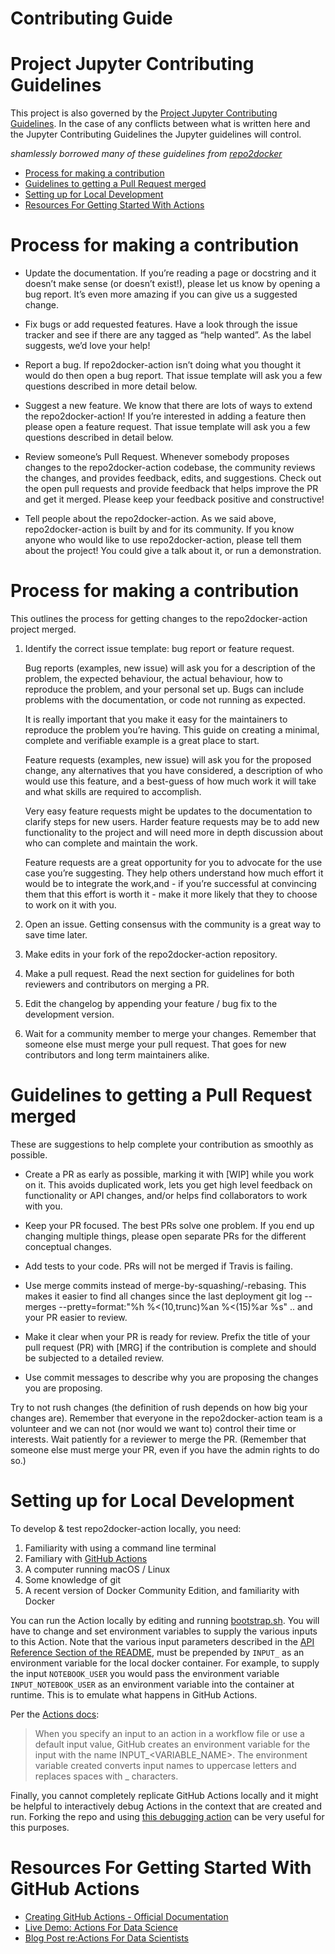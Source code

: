 # Contributing Guide

# Project Jupyter Contributing Guidelines

This project is also governed by the [Project Jupyter Contributing Guidelines](https://jupyter.readthedocs.io/en/latest/contributing/content-contributor.html).  In the case of any conflicts between what is written here and the Jupyter Contributing Guidelines the Jupyter guidelines will control.

_shamlessly borrowed many of these guidelines from [repo2docker](https://repo2docker.readthedocs.io/en/latest/contributing/contributing.html#types-of-contribution)_

<!-- TOC depthFrom:1 depthTo:6 withLinks:1 updateOnSave:1 orderedList:0 -->

- [Process for making a contribution](#process-for-making-a-contribution)
- [Guidelines to getting a Pull Request merged](#guidelines-to-getting-a-pull-request-merged)
- [Setting up for Local Development](#setting-up-for-local-development)
- [Resources For Getting Started With Actions](#resources-for-getting-started-with-actions)

<!-- /TOC -->

# Process for making a contribution

- Update the documentation. If you’re reading a page or docstring and it doesn’t make sense (or doesn’t exist!), please let us know by opening a bug report. It’s even more amazing if you can give us a suggested change.

- Fix bugs or add requested features. Have a look through the issue tracker and see if there are any tagged as “help wanted”. As the label suggests, we’d love your help!

- Report a bug. If repo2docker-action isn’t doing what you thought it would do then open a bug report. That issue template will ask you a few questions described in more detail below.

- Suggest a new feature. We know that there are lots of ways to extend the repo2docker-action! If you’re interested in adding a feature then please open a feature request. That issue template will ask you a few questions described in detail below.

- Review someone’s Pull Request. Whenever somebody proposes changes to the repo2docker-action codebase, the community reviews the changes, and provides feedback, edits, and suggestions. Check out the open pull requests and provide feedback that helps improve the PR and get it merged. Please keep your feedback positive and constructive!

- Tell people about the repo2docker-action. As we said above, repo2docker-action is built by and for its community. If you know anyone who would like to use repo2docker-action, please tell them about the project! You could give a talk about it, or run a demonstration.

# Process for making a contribution

This outlines the process for getting changes to the repo2docker-action project merged.

1. Identify the correct issue template: bug report or feature request.

    Bug reports (examples, new issue) will ask you for a description of the problem, the expected behaviour, the actual behaviour, how to reproduce the problem, and your personal set up. Bugs can include problems with the documentation, or code not running as expected.

    It is really important that you make it easy for the maintainers to reproduce the problem you’re having. This guide on creating a minimal, complete and verifiable example is a great place to start.

    Feature requests (examples, new issue) will ask you for the proposed change, any alternatives that you have considered, a description of who would use this feature, and a best-guess of how much work it will take and what skills are required to accomplish.

    Very easy feature requests might be updates to the documentation to clarify steps for new users. Harder feature requests may be to add new functionality to the project and will need more in depth discussion about who can complete and maintain the work.

    Feature requests are a great opportunity for you to advocate for the use case you’re suggesting. They help others understand how much effort it would be to integrate the work,and - if you’re successful at convincing them that this effort is worth it - make it more likely that they to choose to work on it with you.

2. Open an issue. Getting consensus with the community is a great way to save time later.

3. Make edits in your fork of the repo2docker-action repository.

4. Make a pull request. Read the next section for guidelines for both reviewers and contributors on merging a PR.

5. Edit the changelog by appending your feature / bug fix to the development version.

5. Wait for a community member to merge your changes. Remember that someone else must merge your pull request. That goes for new contributors and long term maintainers alike.


# Guidelines to getting a Pull Request merged

These are suggestions to help complete your contribution as smoothly as possible.

- Create a PR as early as possible, marking it with [WIP] while you work on it. This avoids duplicated work, lets you get high level feedback on functionality or API changes, and/or helps find collaborators to work with you.

- Keep your PR focused. The best PRs solve one problem. If you end up changing multiple things, please open separate PRs for the different conceptual changes.

- Add tests to your code. PRs will not be merged if Travis is failing.

- Use merge commits instead of merge-by-squashing/-rebasing. This makes it easier to find all changes since the last deployment git log --merges --pretty=format:"%h %<(10,trunc)%an %<(15)%ar %s" <deployed-revision>.. and your PR easier to review.

- Make it clear when your PR is ready for review. Prefix the title of your pull request (PR) with [MRG] if the contribution is complete and should be subjected to a detailed review.

- Use commit messages to describe why you are proposing the changes you are proposing.

Try to not rush changes (the definition of rush depends on how big your changes are). Remember that everyone in the repo2docker-action team is a volunteer and we can not (nor would we want to) control their time or interests. Wait patiently for a reviewer to merge the PR. (Remember that someone else must merge your PR, even if you have the admin rights to do so.)

# Setting up for Local Development

To develop & test repo2docker-action locally, you need:

1. Familiarity with using a command line terminal
2. Familiary with [GitHub Actions](https://docs.github.com/en/actions)
2. A computer running macOS / Linux
3. Some knowledge of git
4. A recent version of Docker Community Edition, and familiarity with Docker

You can run the Action locally by editing and running [bootstrap.sh](./bootstrap.sh).  You will have to change and set environment variables to supply the various inputs to this Action.  Note that the various input parameters described in the [API Reference Section of the README](https://github.com/machine-learning-apps/repo2docker-action#api-reference), must be prepended by `INPUT_` as an environment variable for the local docker container.  For example, to supply the input `NOTEBOOK_USER` you would pass the environment variable `INPUT_NOTEBOOK_USER` as an environment variable into the container at runtime.  This is to emulate what happens in GitHub Actions.

Per the [Actions docs](https://docs.github.com/en/actions/creating-actions/metadata-syntax-for-github-actions#inputs):

> When you specify an input to an action in a workflow file or use a default input value, GitHub creates an environment variable for the input with the name INPUT_<VARIABLE_NAME>. The environment variable created converts input names to uppercase letters and replaces spaces with _ characters.

Finally, you cannot completely replicate GitHub Actions locally and it might be helpful to interactively debug Actions in the context that are created and run.  Forking the repo and using [this debugging action](https://github.com/marketplace/actions/debugging-with-tmate) can be very useful for this purposes.

# Resources For Getting Started With GitHub Actions

- [Creating GitHub Actions - Official Documentation](https://docs.github.com/en/actions/creating-actions)
- [Live Demo: Actions For Data Science](https://youtu.be/S-kn4mmlxFU)
- [Blog Post re:Actions For Data Scientists](https://fastpages.fast.ai/actions/markdown/2020/03/06/fastpages-actions.html)

